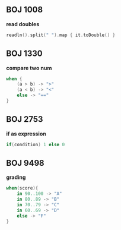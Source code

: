 ## BOJ 1008

**read doubles**

```kotlin
readln().split(" ").map { it.toDouble() }
```

## BOJ 1330

**compare two num**

```kotlin
when {
    (a > b) -> ">"
    (a < b) -> "<"
    else -> "=="
}
```

## BOJ 2753

**if as expression**

```kotlin
if(condition) 1 else 0
```

## BOJ 9498

**grading**

```kotlin
when(score){
    in 90..100 -> "A"
    in 80..89 -> "B"
    in 70..79 -> "C"
    in 60..69 -> "D"
    else -> "F"
}
```
